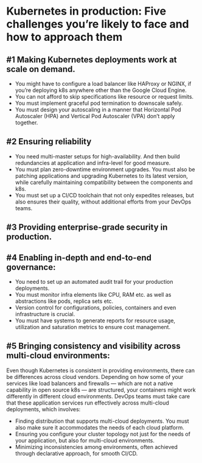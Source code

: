 # Kubernetes in production: Five challenges you’re likely to face and how to approach them

## #1 Making Kubernetes deployments work at scale on demand.

- You might have to configure a load balancer like HAProxy or NGINX, if you’re deploying k8s anywhere other than the Google Cloud Engine.
- You can not afford to skip specifications like resource or request limits.
- You must implement graceful pod termination to downscale safely.
- You must design your autoscaling in a manner that Horizontal Pod Autoscaler (HPA) and Vertical Pod Autoscaler (VPA) don’t apply together.

## #2 Ensuring reliability

- You need multi-master setups for high-availability. And then build redundancies at application and infra-level for good measure.
- You must plan zero-downtime environment upgrades. You must also be patching applications and upgrading Kubernetes to its latest version, while carefully maintaining compatibility between the components and k8s.
- You must set up a CI/CD toolchain that not only expedites releases, but also ensures their quality, without additional efforts from your DevOps teams.

## #3 Providing enterprise-grade security in production.

## #4 Enabling in-depth and end-to-end governance:

- You need to set up an automated audit trail for your production deployments. 
- You must monitor infra elements like CPU, RAM etc. as well as abstractions like pods, replica sets etc.
- Version control for configurations, policies, containers and even infrastructure is crucial.
- You must have systems to generate reports for resource usage, utilization and saturation metrics to ensure cost management.

## #5 Bringing consistency and visibility across multi-cloud environments:
Even though Kubernetes is consistent in providing environments, there can be differences across cloud vendors. Depending on how some of your services like load balancers and firewalls — which are not a native capability in open source k8s — are structured, your containers might work differently in different cloud environments.
DevOps teams must take care that these application services run effectively across multi-cloud deployments, which involves:

- Finding distribution that supports multi-cloud deployments. You must also make sure it accommodates the needs of each cloud platform.
- Ensuring you configure your cluster topology not just for the needs of your application, but also for multi-cloud environments.
- Minimizing inconsistencies among environments, often achieved through declarative approach, for smooth CI/CD.

